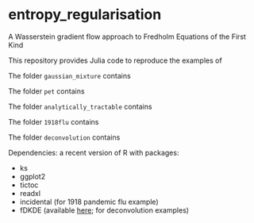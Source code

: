 # entropy_regularisation

A Wasserstein gradient flow approach to Fredholm Equations of the First Kind

This repository provides Julia code to reproduce the examples of 

The folder `gaussian_mixture` contains 

The folder `pet` contains 

The folder `analytically_tractable` contains
 
The folder `1918flu` contains 

The folder `deconvolution` contains 

Dependencies: a recent version of R with packages:
* ks
* ggplot2
* tictoc
* readxl
* incidental (for 1918 pandemic flu example)
* fDKDE (available [here](https://researchers.ms.unimelb.edu.au/~aurored/links.html#Code); for deconvolution examples)